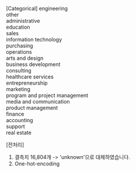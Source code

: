 [Categorical]
engineering
<br>
other
<br>
administrative
<br>
education
<br>
sales
<br>
information technology
<br>
purchasing
<br>
operations
<br>
arts and design
<br>
business development
<br>
consulting
<br>
healthcare services
<br>
entrepreneurship
<br>
marketing
<br>
program and project management
<br>
media and communication
<br>
product management
<br>
finance
<br>
accounting
<br>
support
<br>
real estate






[전처리]
1. 결측치 16,804개 -> 'unknown'으로 대체하였습니다.
2. One-hot-encoding
